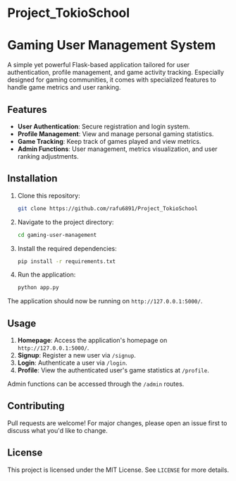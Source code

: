 # Project_TokioSchool

# Gaming User Management System

A simple yet powerful Flask-based application tailored for user authentication, profile management, and game activity tracking. Especially designed for gaming communities, it comes with specialized features to handle game metrics and user ranking.


## Features

- **User Authentication**: Secure registration and login system.
- **Profile Management**: View and manage personal gaming statistics.
- **Game Tracking**: Keep track of games played and view metrics.
- **Admin Functions**: User management, metrics visualization, and user ranking adjustments.

## Installation

1. Clone this repository:
    ```bash
    git clone https://github.com/rafu6891/Project_TokioSchool
    ```

2. Navigate to the project directory:
    ```bash
    cd gaming-user-management
    ```

3. Install the required dependencies:
    ```bash
    pip install -r requirements.txt   
    ```

4. Run the application:
    ```bash
    python app.py
    ```

The application should now be running on `http://127.0.0.1:5000/`.

## Usage

1. **Homepage**: Access the application's homepage on `http://127.0.0.1:5000/`.
2. **Signup**: Register a new user via `/signup`.
3. **Login**: Authenticate a user via `/login`.
4. **Profile**: View the authenticated user's game statistics at `/profile`.

Admin functions can be accessed through the `/admin` routes.

## Contributing

Pull requests are welcome! For major changes, please open an issue first to discuss what you'd like to change.

## License

This project is licensed under the MIT License. See `LICENSE` for more details.

